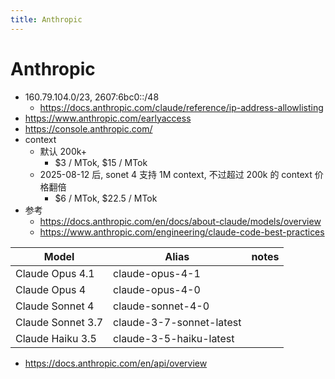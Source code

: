 ```yaml
---
title: Anthropic
---
```


# Anthropic

- 160.79.104.0/23, 2607:6bc0::/48
  - https://docs.anthropic.com/claude/reference/ip-address-allowlisting
- https://www.anthropic.com/earlyaccess
- https://console.anthropic.com/
- context
  - 默认 200k+
    - $3 / MTok, $15 / MTok
  - 2025-08-12 后, sonet 4 支持 1M context, 不过超过 200k 的 context 价格翻倍
    - $6 / MTok, $22.5 / MTok
- 参考
  - https://docs.anthropic.com/en/docs/about-claude/models/overview
  - https://www.anthropic.com/engineering/claude-code-best-practices

| Model             | Alias                    | notes
| ----------------- | ------------------------ | ----------------
| Claude Opus 4.1   | claude-opus-4-1          |
| Claude Opus 4     | claude-opus-4-0          |
| Claude Sonnet 4   | claude-sonnet-4-0        |
| Claude Sonnet 3.7 | claude-3-7-sonnet-latest |
| Claude Haiku 3.5  | claude-3-5-haiku-latest  |

- https://docs.anthropic.com/en/api/overview
